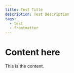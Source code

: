```yaml
---
title: Test Title
description: Test Description
tags:
  - test
  - frontmatter
---
```

# Content here
This is the content. 